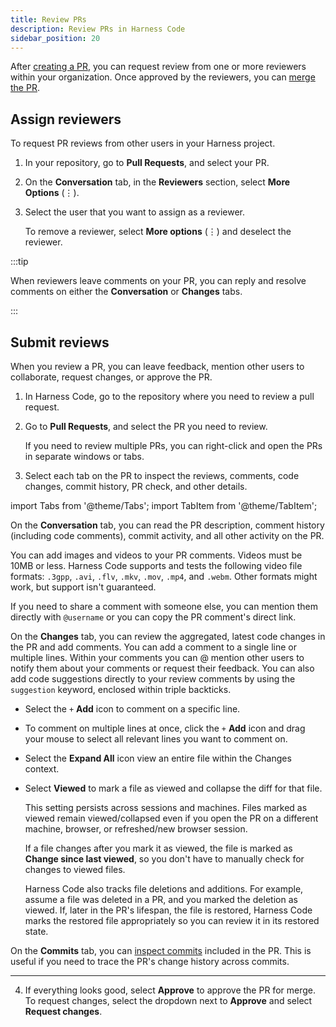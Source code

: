 ```yaml
---
title: Review PRs
description: Review PRs in Harness Code
sidebar_position: 20
---
```


After [creating a PR](./create-pr.md), you can request review from one or more reviewers within your organization. Once approved by the reviewers, you can [merge the PR](./merge-pr.md).

## Assign reviewers

To request PR reviews from other users in your Harness project.

1. In your repository, go to **Pull Requests**, and select your PR.
2. On the **Conversation** tab, in the **Reviewers** section, select **More Options** (&vellip;).
3. Select the user that you want to assign as a reviewer.

   To remove a reviewer, select **More options** (&vellip;) and deselect the reviewer.

:::tip

When reviewers leave comments on your PR, you can reply and resolve comments on either the **Conversation** or **Changes** tabs.

:::

## Submit reviews

When you review a PR, you can leave feedback, mention other users to collaborate, request changes, or approve the PR.

1. In Harness Code, go to the repository where you need to review a pull request.
2. Go to **Pull Requests**, and select the PR you need to review.

   If you need to review multiple PRs, you can right-click and open the PRs in separate windows or tabs.

3. Select each tab on the PR to inspect the reviews, comments, code changes, commit history, PR check, and other details.

import Tabs from '@theme/Tabs';
import TabItem from '@theme/TabItem';

<Tabs>
<TabItem value="conversation" label="Conversation" default>

On the **Conversation** tab, you can read the PR description, comment history (including code comments), commit activity, and all other activity on the PR.

You can add images and videos to your PR comments. Videos must be 10MB or less. Harness Code supports and tests the following video file formats: `.3gpp`, `.avi`, `.flv`, `.mkv`, `.mov`, `.mp4`, and `.webm`. Other formats might work, but support isn't guaranteed.

If you need to share a comment with someone else, you can mention them directly with `@username` or  you can copy the PR comment's direct link.

</TabItem>
<TabItem value="changes" label="Changes">

On the **Changes** tab, you can review the aggregated, latest code changes in the PR and add comments. You can add a comment to a single line or multiple lines. Within your comments you can @ mention other users to notify them about your comments or request their feedback. You can also add code suggestions directly to your review comments by using the `suggestion` keyword, enclosed within triple backticks.

* Select the `+` **Add** icon to comment on a specific line.

* To comment on multiple lines at once, click the `+` **Add** icon and drag your mouse to select all relevant lines you want to comment on.

* Select the **Expand All** icon view an entire file within the Changes context.

* Select **Viewed** to mark a file as viewed and collapse the diff for that file.

   This setting persists across sessions and machines. Files marked as viewed remain viewed/collapsed even if you open the PR on a different machine, browser, or refreshed/new browser session.

   If a file changes after you mark it as viewed, the file is marked as **Change since last viewed**, so you don't have to manually check for changes to viewed files.

   Harness Code also tracks file deletions and additions. For example, assume a file was deleted in a PR, and you marked the deletion as viewed. If, later in the PR's lifespan, the file is restored, Harness Code marks the restored file appropriately so you can review it in its restored state.

</TabItem>
<TabItem value="commits" label="Commits">

On the **Commits** tab, you can [inspect commits](../work-in-repos/commit.md#inspect-a-commit) included in the PR. This is useful if you need to trace the PR's change history across commits.

</TabItem>

<!-- On the **Checks** tab, you can inspect the results of PR status checks.

Harness pipelines [triggered](../pipelines/code-triggers.md) by PR creation or updates automatically report the pipeline run status and other execution details on the PR.

Status checks can also be reported by [custom webhooks](../config-repos/webhooks.md).

Depending on the repository's [branch rules](../config-repos/rules.md), passing status checks might be required to [merge the PR](./merge-pr.md). -->

</Tabs>

---
4. If everything looks good, select **Approve** to approve the PR for merge. To request changes, select the dropdown next to **Approve** and select **Request changes**.
